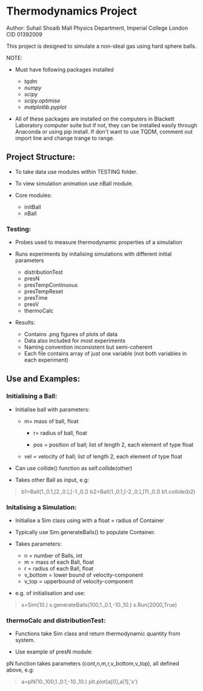 # Thermodynamics Project 


Author: Suhail Shoaib Mall
	Physics Department, Imperial College London
	CID 01392009

This project is designed to simulate a non-ideal gas using hard sphere balls.



NOTE: 
* Must have following packages installed
	* _tqdm_
	* _numpy_ 
	* _scipy_
	* _scipy.optimise_
	* _matplotlib.pyplot_

* All of these packages are installed on the computers in Blackett Laboratory computer suite but if not, they can be installed easily through Anaconda or using pip install. If don't want to use TQDM, comment out import line and change trange to range.
      

## Project Structure:

* To take data use modules within TESTING folder.
* To view simulation animation use nBall module.

* Core modules:
	* initBall
	* nBall

### __Testing:__ ###
* Probes used to measure thermodynamic properties of a simulation
* Runs experiments by initalising simulations with different initial parameters 
	* distributionTest
	* presN
	* presTempContinuous
	* presTempReset
	* presTime
	* presV
	* thermoCalc

* Results:
	* Contains .png figures of plots of data
	* Data also included for most experiments
	* Naming convention inconsistent but semi-coherent
	* Each file contains array of just one variable (not both variables in each experiment)


## Use and Examples:

### __Initialising a Ball:__ ###
* Initialise ball with parameters:
        
	* m= mass of ball, float
        
        * r= radius of ball, float
        
        * pos = position of ball; list of length 2, each element of type float
        
	* vel = velocity of ball; list of length 2, each element of type float

* Can use collide() function as self.collide(other)
* Takes other Ball as input, e.g:

> b1=Ball(1.,0.1,[2.,0.],[-1.,0.])
> b2=Ball(1.,0.1,[-2.,0.],[11.,0.])
> b1.collide(b2)          


### __Initalising a Simulation:__ ###
* Initialise a Sim class using with a float = radius of Container

* Typically use Sim.generateBalls() to populate Container.
* Takes parameters:
	* n = number of Balls, int
	* m = mass of each Ball, float
	* r = radius of each Ball, float
	* v_bottom = lower bound of velocity-component
	* v_top = upperbound of velocity-component


* e.g. of initialisation and use:

> s=Sim(10.)
> s.generateBalls(100,1.,0.1,-10.,10.)
> s.Run(2000,True)


### __thermoCalc and distributionTest:__ ###

* Functions take Sim class and return thermodynamic quantity from system.

* Use example of presN module:

pN function takes parameters (cont,n,m,r,v_bottom,v_top), all defined above, e.g: 

> a=pN(10.,100,1.,0.1,-10.,10.)
> plt.plot(a[0],a[1],'x')






							
